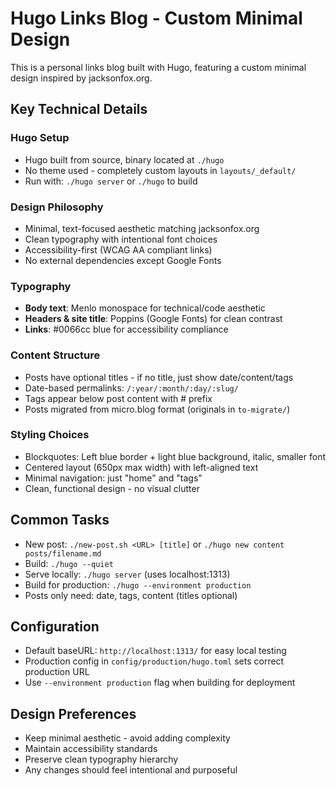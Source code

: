 # Hugo Links Blog - Custom Minimal Design

This is a personal links blog built with Hugo, featuring a custom minimal design inspired by jacksonfox.org.

## Key Technical Details

### Hugo Setup
- Hugo built from source, binary located at `./hugo` 
- No theme used - completely custom layouts in `layouts/_default/`
- Run with: `./hugo server` or `./hugo` to build

### Design Philosophy  
- Minimal, text-focused aesthetic matching jacksonfox.org
- Clean typography with intentional font choices
- Accessibility-first (WCAG AA compliant links)
- No external dependencies except Google Fonts

### Typography
- **Body text**: Menlo monospace for technical/code aesthetic
- **Headers & site title**: Poppins (Google Fonts) for clean contrast
- **Links**: #0066cc blue for accessibility compliance

### Content Structure
- Posts have optional titles - if no title, just show date/content/tags
- Date-based permalinks: `/:year/:month/:day/:slug/`  
- Tags appear below post content with # prefix
- Posts migrated from micro.blog format (originals in `to-migrate/`)

### Styling Choices
- Blockquotes: Left blue border + light blue background, italic, smaller font
- Centered layout (650px max width) with left-aligned text
- Minimal navigation: just "home" and "tags"
- Clean, functional design - no visual clutter

## Common Tasks
- New post: `./new-post.sh <URL> [title]` or `./hugo new content posts/filename.md`
- Build: `./hugo --quiet` 
- Serve locally: `./hugo server` (uses localhost:1313)
- Build for production: `./hugo --environment production`
- Posts only need: date, tags, content (titles optional)

## Configuration
- Default baseURL: `http://localhost:1313/` for easy local testing
- Production config in `config/production/hugo.toml` sets correct production URL
- Use `--environment production` flag when building for deployment

## Design Preferences
- Keep minimal aesthetic - avoid adding complexity
- Maintain accessibility standards
- Preserve clean typography hierarchy
- Any changes should feel intentional and purposeful